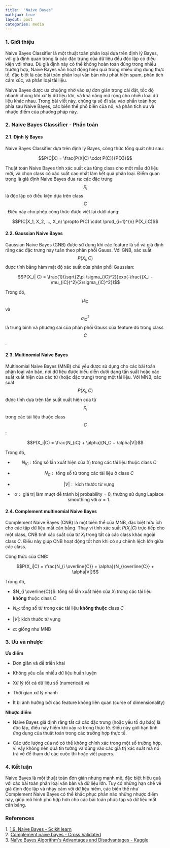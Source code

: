 ```yaml
---
title:  "Naive Bayes"
mathjax: true
layout: post
categories: media
---
```


### 1. Giới thiệu 

Naive Bayes Classifier là một thuật toán phân loại dựa trên định lý Bayes, với giả định quan trọng là các đặc trưng của dữ liệu đều độc lập có điều kiện với nhau. Dù giả định này có thể không hoàn toàn đúng trong nhiều trường hợp, Naive Bayes vẫn hoạt động hiệu quả trong nhiều ứng dụng thực tế, đặc biệt là các bài toán phân loại văn bản như phát hiện spam, phân tích cảm xúc, và phân loại tài liệu.

Naive Bayes được ưa chuộng nhờ vào sự đơn giản trong cài đặt, tốc độ nhanh chóng khi xử lý dữ liệu lớn, và khả năng mở rộng cho nhiều loại dữ liệu khác nhau. Trong bài viết này, chúng ta sẽ đi sâu vào phần toán học phía sau Naive Bayes, các biến thể phổ biến của nó, và phân tích ưu và nhược điểm của phương pháp này.

### 2. Naive Bayes Classifier - Phần toán 

#### 2.1. Định lý Bayes 

Naive Bayes Classifier dựa trên định lý Bayes, công thức tổng quát như sau:

$$P(C|X) = \frac{P(X|C) \cdot P(C)}{P(X)}$$

Thuật toán Naive Bayes tính xác suất của từng class cho một mẫu dữ liệu mới, và chọn class có xác suất cao nhất làm kết quả phân loại. Điểm quan trọng là giả định Naive Bayes đưa ra: các đặc trưng $$X_i$$ là độc lập có điều kiện dựa trên class $$C$$. Điều này cho phép công thức được viết lại dưới dạng:

$$P(C|X_1, X_2, ..., X_n) \propto P(C) \cdot \prod_{i=1}^{n} P(X_i|C)$$

#### 2.2. Gaussian Naive Bayes

Gaussian Naive Bayes (GNB) được sử dụng khi các feature là số và giả định rằng các đặc trưng này tuân theo phân phối Gauss. Với GNB, xác suất $$P(X_i, C)$$ được tính bằng hàm mật độ xác suất của phân phối Gaussian:

$$P(X_i| C) = \frac{1}{\sqrt{2\pi \sigma_{iC}^2}}exp(-\frac{(X_i - \mu_{iC})^2}{2\sigma_{iC}^2})$$

Trong đó, $$\mu_{iC}$$ và $$\sigma_{iC}^2$$ là trung bình và phương sai của phân phối Gauss của feature đó trong class $$C$$. 

#### 2.3. Multinomial Naive Bayes

Multinomial Naive Bayes (MNB) chủ yếu được sử dụng cho các bài toán phân loại văn bản, nơi dữ liệu được biểu diễn dưới dạng tần suất hoặc xác suất xuất hiện của các từ (hoặc đặc trưng) trong một tài liệu. Với MNB, xác suất $$P(X_i, C)$$ được tính dựa trên tần suất xuất hiện của từ $$X_i$$ trong các tài liệu thuộc class $$C$$: 

$$P(X_i|C) = \frac{N_{iC} + \alpha}{N_C + \alpha|V|}$$

Trong đó, 

* $$N_{iC}: \text{tổng số lần xuất hiện của } X_i \text{ trong các tài liệu thuộc class } C$$ 

* $$N_C: \text{ tổng số từ trong các tài liệu ở class } C$$

* $$|V|: \text{ kích thước từ vựng }$$

* $$\alpha: \text{ giá trị làm mượt để tránh bị probability = 0, thường sử dụng Laplace smoothing với } \alpha = 1.$$


#### 2.4. Complement multinomial Naive Bayes 

Complement Naive Bayes (CNB) là một biến thể của MNB, đặc biệt hữu ích cho các tập dữ liệu mất cân bằng. Thay vì tính xác suất $P(X_i|C)$ trực tiếp cho một class, CNB tính xác suất của từ $X_i$ trong tất cả các class khác ngoài class $C$. Điều này giúp CNB hoạt động tốt hơn khi có sự chênh lệch lớn giữa các class.

Công thức của CNB: 

$$P(X_i|C) = \frac{N_{i \overline{C}} + \alpha}{N_{\overline{C}} + \alpha|V|}$$

Trong đó, 

* $N_{i \overline{C}}$: tổng số lần xuất hiện của $X_i$ trong các tài liệu **không** thuộc class $C$

* $N_C$: tổng số từ trong các tài liệu **không thuộc** class $C$

* $|V|$: kích thước từ vựng

* $\alpha$: giống như MNB

### 3. Ưu và nhược 

**Ưu điểm** 

* Đơn giản và dễ triển khai 

* Không yêu cầu nhiều dữ liệu huấn luyện 

* Xử lý tốt cả dữ liệu số (numerical) và  

* Thời gian xử lý nhanh

* Ít bị ảnh hưởng bởi các feature không liên quan (curse of dimensionality)

**Nhược điểm**

* Naive Bayes giả định rằng tất cả các đặc trưng (hoặc yếu tố dự báo) là độc lập, điều này hiếm khi xảy ra trong thực tế. Điều này giới hạn tính ứng dụng của thuật toán trong các trường hợp thực tế.

* Các ước lượng của nó có thể không chính xác trong một số trường hợp, vì vậy không nên quá tin tưởng và dùng vào các giá trị xác suất mà nó trả về để tham dự các cuộc thi hoặc viết papers. 


### 4. Kết luận 

Naive Bayes là một thuật toán đơn giản nhưng mạnh mẽ, đặc biệt hiệu quả với các bài toán phân loại văn bản và dữ liệu lớn. Tuy có những hạn chế về giả định độc lập và nhạy cảm với dữ liệu hiếm, các biến thể như Complement Naive Bayes có thể khắc phục phần nào những nhược điểm này, giúp mô hình phù hợp hơn cho các bài toán phức tạp và dữ liệu mất cân bằng.


### References
1\. [1.9. Naive Bayes - Scikit learn][sklearn_blog]  
2\. [Complement naive bayes - Cross Validated][complement_naive_bayes]  
3\. [Naïve Bayes Algorithm's Advantages and Disadvantages - Kaggle][kaggle_sharing]

[sklearn_blog]: https://scikit-learn.org/stable/modules/naive_bayes.html
[complement_naive_bayes]: https://stats.stackexchange.com/questions/126009/complement-naive-bayes?fbclid=IwY2xjawFu5nlleHRuA2FlbQIxMAABHRLpkd8GUz2YboUH8UvGyJLjbqbFZ7MfNNNXZaTfMt81mnVjFWgz34cJvQ_aem_BrGkxexFczlf1946cjxcDg
[kaggle_sharing]: https://www.kaggle.com/discussions/getting-started/225022